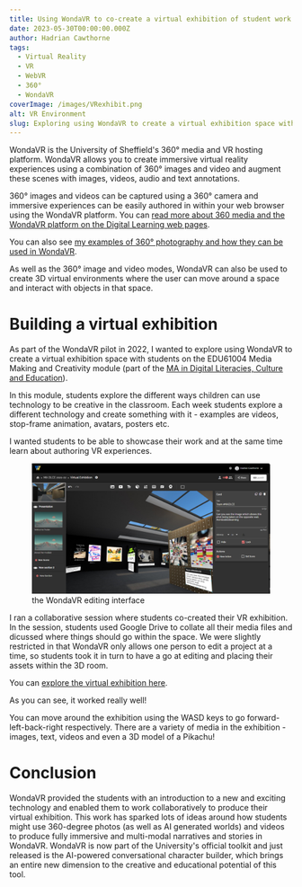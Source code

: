 ```yaml
---
title: Using WondaVR to co-create a virtual exhibition of student work
date: 2023-05-30T00:00:00.000Z
author: Hadrian Cawthorne
tags:
  - Virtual Reality
  - VR
  - WebVR
  - 360°
  - WondaVR
coverImage: /images/VRexhibit.png
alt: VR Environment
slug: Exploring using WondaVR to create a virtual exhibition space with students on the EDU61004 Media Making and Creativity module. 
---
```


WondaVR is the University of Sheffield's 360° media and VR hosting platform. WondaVR allows you to create immersive virtual reality experiences using a combination of 360° images and video and augment these scenes with images, videos, audio and text annotations. 

360° images and videos can be captured using a 360° camera and immersive experiences can be easily authored in within your web browser using the WondaVR platform. You can [read more about 360 media and the WondaVR platform on the Digital Learning web pages](https://students.sheffield.ac.uk/digital-learning/360). 

You can also see [my examples of 360° photography and how they can be used in WondaVR](https://wvr.li/dd4tu1). 

As well as the 360° image and video modes, WondaVR can also be used to create 3D virtual environments where the user can move around a space and interact with objects in that space. 

# Building a virtual exhibition
As part of the WondaVR pilot in 2022, I wanted to explore using WondaVR to create a virtual exhibition space with students on the EDU61004 Media Making and Creativity module (part of the [MA in Digital Literacies, Culture and Education](https://www.sheffield.ac.uk/postgraduate/taught/courses/2023/digital-literacies-culture-and-education-ma)).

In this module, students explore the different ways children can use technology to be creative in the classroom. Each week students explore a different technology and create something with it - examples are videos, stop-frame animation, avatars, posters etc.

I wanted students to be able to showcase their work and at the same time learn about authoring VR experiences. 

<figure><img src="/images/wvredit.png" at="The WondaVR editing interface" /><figcaption>the WondaVR editing interface</figcaption></figure>

I ran a collaborative session where students co-created their VR exhibition. In the session, students used Google Drive to collate all their media files and dicussed where things should go within the space. We were slightly restricted in that WondaVR only allows one person to edit a project at a time, so students took it in turn to have a go at editing and placing their assets within the 3D room. 

You can [explore the virtual exhibition here](https://wvr.li/5jm370).

As you can see, it worked really well! 

You can move around the exhibition using the WASD keys to go forward-left-back-right respectively. There are a variety of media in the exhibition - images, text, videos and even a 3D model of a Pikachu!

# Conclusion
WondaVR provided the students with an introduction to a new and exciting technology and enabled them to work collaboratively to produce their virtual exhibition. This work has sparked lots of ideas around how students might use 360-degree photos (as well as AI generated worlds) and videos to produce fully immersive and multi-modal narratives and stories in WondaVR. WondaVR is now part of the University's official toolkit and just released is the AI-powered conversational character builder, which brings an entire new dimension to the creative and educational potential of this tool. 

